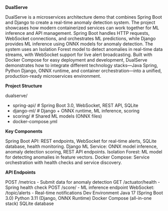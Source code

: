 **DualServe**

DualServe is a microservices architecture demo that combines Spring Boot and Django to create a real-time anomaly detection system. The project showcases how modern containerized services can work together for ML inference and API management. Spring Boot handles HTTP requests, WebSocket connections, and orchestrates ML predictions, while Django provides ML inference using ONNX models for anomaly detection. The system uses an Isolation Forest model to detect anomalies in real-time data streams, with WebSocket support for live alert broadcasting. Built with Docker Compose for easy deployment and development, DualServe demonstrates how to integrate different technology stacks—Java Spring, Python Django, ONNX runtime, and container orchestration—into a unified, production-ready microservices environment.

**Project Structure**

dualserve/
- spring-api/     # Spring Boot 3.0, WebSocket, REST API, SQLite
- django-ml/      # Django + ONNX runtime, ML inference, scoring
- scoring/        # Shared ML models (ONNX files)
- docker-compose.yml

**Key Components**

Spring Boot API: REST endpoints, WebSocket for real-time alerts, SQLite database, health monitoring. Django ML Service: ONNX model inference, anomaly detection scoring, REST API endpoints. Isolation Forest: ML model for detecting anomalies in feature vectors. Docker Compose: Service orchestration with health checks and service discovery.

**API Endpoints**

POST /metrics - Submit data for anomaly detection
GET /actuator/health - Spring health check
POST /score/ - ML inference endpoint
WebSocket: /topic/alerts - Real-time notifications
Dev Environment
Java 17 (Spring Boot 3.0)
Python 3.11 (Django, ONNX Runtime)
Docker Compose (all-in-one stack)
SQLite database

